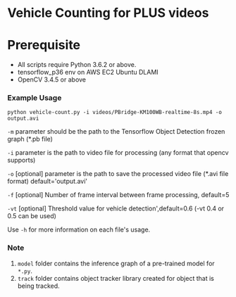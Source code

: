 # Vehicle Counting for PLUS videos

# Prerequisite
  - All scripts require Python 3.6.2 or above.
  - tensorflow_p36 env on AWS EC2 Ubuntu DLAMI
  - OpenCV 3.4.5 or above

### Example Usage

`python vehicle-count.py -i videos/PBridge-KM100WB-realtime-8s.mp4 -o output.avi`


`-m` parameter should be the path to the Tensorflow Object Detection frozen graph (*.pb file)

`-i` parameter is the path to video file for processing (any format that opencv supports)

`-o` [optional] parameter is the path to save the processed video file (*.avi file format) default='output.avi'

`-f` [optional] Number of frame interval between frame processing, default=5

`-vt` [optional] Threshold value for vehicle detection',default=0.6 (-vt 0.4 or 0.5 can be used)


Use `-h` for more information on each file's usage.


### Note

1. `model` folder contains the inference graph of a pre-trained model for `*.py`.
3. `track` folder contains object tracker library created for object that is being tracked.



